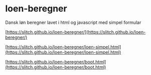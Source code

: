 # loen-beregner
Dansk løn beregner lavet i html og javascript med simpel formular

[https://slitch.github.io/loen-beregner/](https://slitch.github.io/loen-beregner/)

[https://slitch.github.io/loen-beregner/loen-simpel.html](https://slitch.github.io/loen-beregner/loen-simpel.html)

[https://slitch.github.io/loen-beregner/boot.html](https://slitch.github.io/loen-beregner/boot.html)

